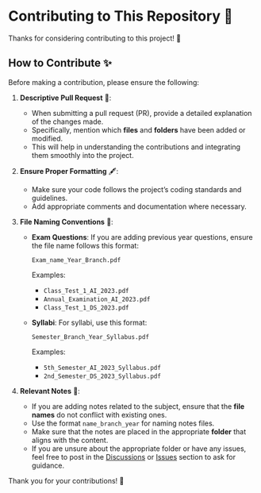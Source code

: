 # Contributing to This Repository 🤝

Thanks for considering contributing to this project! 🌟

## How to Contribute ✨

Before making a contribution, please ensure the following:

1. **Descriptive Pull Request** 📑:
   - When submitting a pull request (PR), provide a detailed explanation of the changes made.
   - Specifically, mention which **files** and **folders** have been added or modified.
   - This will help in understanding the contributions and integrating them smoothly into the project.

2. **Ensure Proper Formatting** 🖋️:
   - Make sure your code follows the project’s coding standards and guidelines.
   - Add appropriate comments and documentation where necessary.

3. **File Naming Conventions** 📂:
   - **Exam Questions**: If you are adding previous year questions, ensure the file name follows this format:
     ```
     Exam_name_Year_Branch.pdf
     ```
     Examples:
     - `Class_Test_1_AI_2023.pdf`
     - `Annual_Examination_AI_2023.pdf`
     - `Class_Test_1_DS_2023.pdf`

   - **Syllabi**: For syllabi, use this format:
     ```
     Semester_Branch_Year_Syllabus.pdf
     ```
     Examples:
     - `5th_Semester_AI_2023_Syllabus.pdf`
     - `2nd_Semester_DS_2023_Syllabus.pdf`

4. **Relevant Notes** 📝:
   - If you are adding notes related to the subject, ensure that the **file names** do not conflict with existing ones.
   - Use the format `name_branch_year` for naming notes files.
   - Make sure that the notes are placed in the appropriate **folder** that aligns with the content.
   - If you are unsure about the appropriate folder or have any issues, feel free to post in the [Discussions](https://github.com/madhurimarawat/Semester-Notes/Discussions) or [Issues](https://github.com/madhurimarawat/Semester-Notes/Issues) section to ask for guidance.

Thank you for your contributions! 🎉
